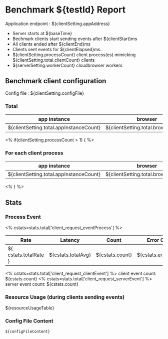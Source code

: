 # Benchmark ${testId} Report

Application endpoint : ${clientSetting.appAddress}

- Server starts at ${baseTime}
- Bechmark clients start sending events after ${clientStart}ms
- All clients ended after ${clientEnd}ms
- Clients sent events for ${clientElapsed}ms.
- ${clientSetting.processCount} client process(es) mimicking ${clientSetting.total.clientCount} clients
- ${serverSetting.workerCount} cloudbrowser workers


## Benchmark client configuration

Config file : ${clientSetting.configFile}

### Total

| app instance | browser | client | batch size |
| ---- | ---- | ---- | ---- |
| ${clientSetting.total.appInstanceCount} | ${clientSetting.total.browserCount} | ${clientSetting.total.clientCount} | ${clientSetting.total.batchSize}

<% if(clientSetting.processCount > 1) { %>
### For each client process

| app instance | browser | client | batch size |
| ----         | ----    | ----   | ----       |
| ${clientSetting.total.appInstanceCount} | ${clientSetting.total.browserCount} | ${clientSetting.total.clientCount} | ${clientSetting.total.batchSize}

<% } %>

## Stats

### Process Event
<% cstats=stats.total['client_request_eventProcess'] %>

| Rate | Latency | Count | Error Count |
| ---- | ----    | ----  | ----        |
| ${ cstats.totalRate } | ${cstats.totalAvg} | ${cstats.count} |${cstats.errorCount} |

<% cstats=stats.total['client_request_clientEvent'] %>
client event count: ${cstats.count}
<% cstats=stats.total['client_request_serverEvent'] %>
server event count: ${cstats.count}

### Resource Usage (during clients sending events)

${resourceUsageTable}

### Config File Content

```
${configFileContent}
```

